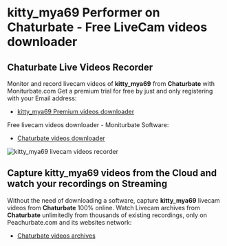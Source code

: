 # kitty_mya69 Performer on Chaturbate - Free LiveCam videos downloader

## Chaturbate Live Videos Recorder

Monitor and record livecam videos of **kitty_mya69** from **Chaturbate** with Moniturbate.com
Get a premium trial for free by just and only registering with your Email address:
* [kitty_mya69 Premium videos downloader](https://moniturbate.com/request-demo-licence-key.html)

Free livecam videos downloader - Moniturbate Software:
* [Chaturbate videos downloader](https://moniturbate.com/moniturbate-download-software.html)

![kitty_mya69 livecam videos recorder](https://peachurnet.com/templates/moniturbate-software.png)


## Capture kitty_mya69 videos from the Cloud and watch your recordings on Streaming

Without the need of downloading a software, capture **kitty_mya69** livecam videos from **Chaturbate** 100% online.
Watch Livecam archives from **Chaturbate** unlimitedly from thousands of existing recordings, only on Peachurbate.com and its websites network:
* [Chaturbate videos archives](https://peachurnet.com/)